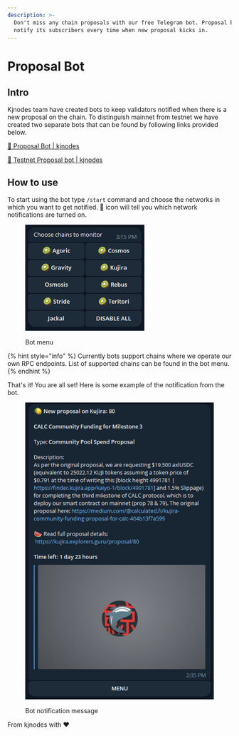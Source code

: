 ```yaml
---
description: >-
  Don't miss any chain proposals with our free Telegram bot. Proposal bot will
  notify its subscribers every time when new proposal kicks in.
---
```


# Proposal Bot

## Intro

Kjnodes team have created bots to keep validators notified when there is a new proposal on the chain. To distinguish mainnet from testnet we have created two separate bots that can be found by following links provided below.

[🤖 Proposal Bot | kjnodes](https://t.me/kjnodes\_proposal\_bot)

[🤖 Testnet Proposal bot | kjnodes](https://t.me/kjnodes\_testnet\_proposal\_bot)

## How to use

To start using the bot type `/start` command and choose the networks in which you want to get notified. 🥝 icon will tell you which network notifications are turned on.

<figure><img src="../.gitbook/assets/proposal_bot_menu.png" alt=""><figcaption><p>Bot menu</p></figcaption></figure>

{% hint style="info" %}
Currently bots support chains where we operate our own RPC endpoints. List of supported chains can be found in the bot menu.
{% endhint %}

That's it! You are all set! Here is some example of the notification from the bot.

<figure><img src="../.gitbook/assets/proposal_bot.png" alt=""><figcaption><p>Bot notification message</p></figcaption></figure>

From kjnodes with :heart:
